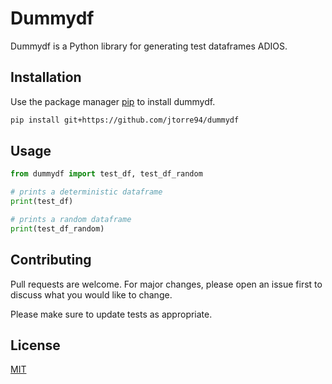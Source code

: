 # Dummydf

Dummydf is a Python library for generating test dataframes ADIOS.

## Installation

Use the package manager [pip](https://pip.pypa.io/en/stable/) to install dummydf.

```bash
pip install git+https://github.com/jtorre94/dummydf
```

## Usage

```python
from dummydf import test_df, test_df_random

# prints a deterministic dataframe
print(test_df)

# prints a random dataframe
print(test_df_random)
```

## Contributing
Pull requests are welcome. For major changes, please open an issue first to discuss what you would like to change.

Please make sure to update tests as appropriate.

## License
[MIT](https://choosealicense.com/licenses/mit/)
